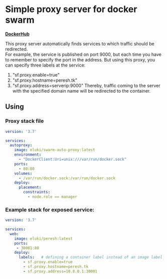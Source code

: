 # Simple proxy server for docker swarm   
**[DockerHub](https://hub.docker.com/r/eluki/swarm-auto-proxy)**

This proxy server automatically finds services to which traffic should be redirected.   
For example, the service is published on port 9000, but each time you have to remember to specify the port in the address. But using this proxy, you can specify three labels at the service: 
1. "sf.proxy.enable=true"
1. "sf.proxy.hostname=peresh.tk"
1. "sf.proxy.address=serverip:9000" 
Thereby, traffic coming to the server with the specified domain name will be redirected to the container.

## Using
### Proxy stack file
```yaml
version: '3.7'

services:
  autoproxy:
    image: eluki/swarm-auto-proxy:latest
    environment:
      - "DockerClient:Uri=unix:///var/run/docker.sock"
    ports:
      - 80:80
    volumes:
      - /var/run/docker.sock:/var/run/docker.sock
    deploy:
      placement:
        constraints:
          - node.role == manager
```

### Example stack for exposed service:
```yaml
version: '3.7'

services:
  web:
    image: eluki/peresh:latest
    ports:
     - 30001:80
    deploy:
      labels:   # defining a container label instead of an image label
        - sf.proxy.enable=true
        - sf.proxy.hostname=peresh.tk
        - sf.proxy.address=10.8.0.1:30001
```
